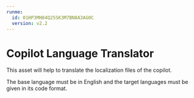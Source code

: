```yaml
---
runme:
  id: 01HP3MH84Q25SK3M7BN8A3AG0C
  version: v2.2
---
```


# Copilot Language Translator

This asset will help to translate the localization files of the copilot.

The base language must be in English and the target languages must be given in its code format.
